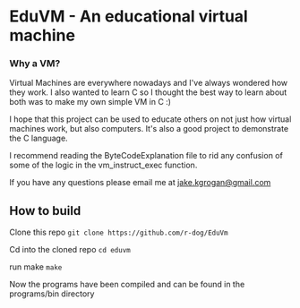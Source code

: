 # EduVM - An educational virtual machine

### Why a VM?

Virtual Machines are everywhere nowadays and I've always wondered how they work. I also wanted to learn C so I thought the best way to learn about both was to make my own simple VM in C :)

I hope that this project can be used to educate others on not just how virtual machines work, but also computers. It's also a good project to demonstrate the C language.

I recommend reading the ByteCodeExplanation file to rid any confusion of some of the logic in the vm_instruct_exec function.

If you have any questions please email me at jake.kgrogan@gmail.com

## How to build

Clone this repo
`git clone https://github.com/r-dog/EduVm`

Cd into the cloned repo
`cd eduvm`

run make
`make`

Now the programs have been compiled and can be found in the programs/bin directory